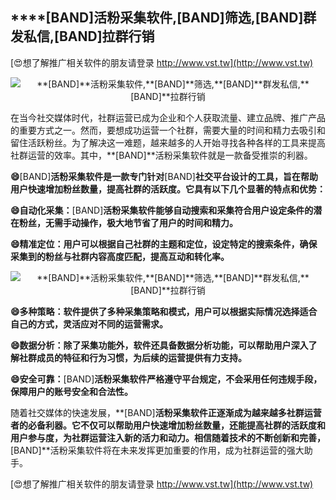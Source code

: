 ## ****[BAND]**活粉采集软件,**[BAND]**筛选,**[BAND]**群发私信,**[BAND]**拉群行销**

[😍想了解推广相关软件的朋友请登录 http://www.vst.tw](http://www.vst.tw)

 <center><img src="https://vst.tw/MP4/tuiguang/png/3.png" alt="**[BAND]**活粉采集软件,**[BAND]**筛选,**[BAND]**群发私信,**[BAND]**拉群行销"></center>

在当今社交媒体时代，社群运营已成为企业和个人获取流量、建立品牌、推广产品的重要方式之一。然而，要想成功运营一个社群，需要大量的时间和精力去吸引和留住活跃粉丝。为了解决这一难题，越来越多的人开始寻找各种各样的工具来提高社群运营的效率。其中，**[BAND]**活粉采集软件就是一款备受推崇的利器。

**😄**[BAND]**活粉采集软件是一款专门针对**[BAND]**社交平台设计的工具，旨在帮助用户快速增加粉丝数量，提高社群的活跃度。它具有以下几个显著的特点和优势：**

**😄自动化采集：**[BAND]**活粉采集软件能够自动搜索和采集符合用户设定条件的潜在粉丝，无需手动操作，极大地节省了用户的时间和精力。**

**😄精准定位：用户可以根据自己社群的主题和定位，设定特定的搜索条件，确保采集到的粉丝与社群内容高度匹配，提高互动和转化率。**

 <center><img src="https://vst.tw/MP4/tuiguang/png/7.png" alt="**[BAND]**活粉采集软件,**[BAND]**筛选,**[BAND]**群发私信,**[BAND]**拉群行销"></center>

**😄多种策略：软件提供了多种采集策略和模式，用户可以根据实际情况选择适合自己的方式，灵活应对不同的运营需求。**

**😄数据分析：除了采集功能外，软件还具备数据分析功能，可以帮助用户深入了解社群成员的特征和行为习惯，为后续的运营提供有力支持。**

**😄安全可靠：**[BAND]**活粉采集软件严格遵守平台规定，不会采用任何违规手段，保障用户的账号安全和合法性。**

随着社交媒体的快速发展，**[BAND]**活粉采集软件正逐渐成为越来越多社群运营者的必备利器。它不仅可以帮助用户快速增加粉丝数量，还能提高社群的活跃度和用户参与度，为社群运营注入新的活力和动力。相信随着技术的不断创新和完善，**[BAND]**活粉采集软件将在未来发挥更加重要的作用，成为社群运营的强大助手。

[😍想了解推广相关软件的朋友请登录 http://www.vst.tw](http://www.vst.tw)



